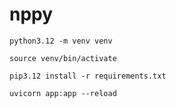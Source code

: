 # nppy

`python3.12 -m venv venv`

`source venv/bin/activate`

`pip3.12 install -r requirements.txt`

`uvicorn app:app --reload`
